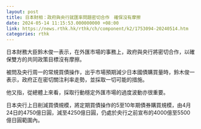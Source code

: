 ```yaml
---
layout: post
title: 日本財相：政府與央行就匯率問題密切合作　確保沒有摩擦
date: 2024-05-14 11:15:53.000000000 +08:00
link: https://news.rthk.hk/rthk/ch/component/k2/1753094-20240514.htm
categories: rthk
---
```


日本財務大臣鈴木俊一表示，在外匯市場的事務上，政府與央行將密切合作，以確保雙方的共同政策目標沒有摩擦。

被問及央行周一的常規買債操作，出乎市場預期減少日本國債購買量時，鈴木俊一表示，政府正在密切關注利率走勢，並採取一切可能的措施。

他又指，從總體上來看，採取行動穩定外匯市場的過度波動亦很重要。

日本央行上日削減買債規模，將定期買債操作的5至10年期債券購買規模，由4月24日的4750億日圓，減至4250億日圓，仍處於央行之前宣布的4000億至5500億日圓範圍內。
